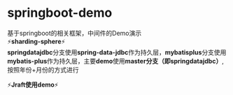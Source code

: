 # springboot-demo
基于springboot的相关框架，中间件的Demo演示  
:zap:**sharding-sphere**:zap:  
**springdatajdbc**分支使用**spring-data-jdbc**作为持久层，**mybatisplus**分支使用**mybatis-plus**作为持久层，主要**demo**使用**master分支（即springdatajdbc）**,按照年份+月份的方式进行

:zap:**Jraft使用demo**:zap:  
